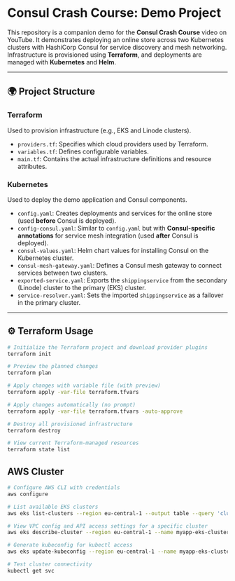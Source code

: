 # Consul Crash Course: Demo Project

This repository is a companion demo for the **Consul Crash Course** video on YouTube. It demonstrates deploying an online store across two Kubernetes clusters with HashiCorp Consul for service discovery and mesh networking. Infrastructure is provisioned using **Terraform**, and deployments are managed with **Kubernetes** and **Helm**.

---

## 🌍 Project Structure

### Terraform
Used to provision infrastructure (e.g., EKS and Linode clusters).

- `providers.tf`: Specifies which cloud providers used by Terraform.
- `variables.tf`: Defines configurable variables.
- `main.tf`: Contains the actual infrastructure definitions and resource attributes.

### Kubernetes
Used to deploy the demo application and Consul components.

- `config.yaml`: Creates deployments and services for the online store (used **before** Consul is deployed).
- `config-consul.yaml`: Similar to `config.yaml` but with **Consul-specific annotations** for service mesh integration (used **after** Consul is deployed).
- `consul-values.yaml`: Helm chart values for installing Consul on the Kubernetes cluster.
- `consul-mesh-gateway.yaml`: Defines a Consul mesh gateway to connect services between two clusters.
- `exported-service.yaml`: Exports the `shippingservice` from the secondary (Linode) cluster to the primary (EKS) cluster.
- `service-resolver.yaml`: Sets the imported `shippingservice` as a failover in the primary cluster.

---

## ⚙️ Terraform Usage

```bash
# Initialize the Terraform project and download provider plugins
terraform init

# Preview the planned changes
terraform plan

# Apply changes with variable file (with preview)
terraform apply -var-file terraform.tfvars

# Apply changes automatically (no prompt)
terraform apply -var-file terraform.tfvars -auto-approve

# Destroy all provisioned infrastructure
terraform destroy

# View current Terraform-managed resources
terraform state list
```

## AWS Cluster

```bash
# Configure AWS CLI with credentials
aws configure

# List available EKS clusters
aws eks list-clusters --region eu-central-1 --output table --query 'clusters'

# View VPC config and API access settings for a specific cluster
aws eks describe-cluster --region eu-central-1 --name myapp-eks-cluster --query 'cluster.resourcesVpcConfig'

# Generate kubeconfig for kubectl access
aws eks update-kubeconfig --region eu-central-1 --name myapp-eks-cluster

# Test cluster connectivity
kubectl get svc
```
